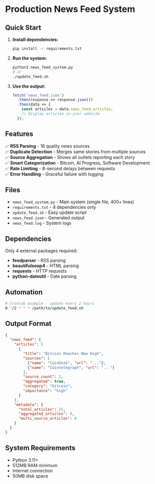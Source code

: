 # Production News Feed System

## Quick Start

1. **Install dependencies:**
   ```bash
   pip install -r requirements.txt
   ```

2. **Run the system:**
   ```bash
   python3 news_feed_system.py
   # or
   ./update_feed.sh
   ```

3. **Use the output:**
   ```javascript
   fetch('news_feed.json')
     .then(response => response.json())
     .then(data => {
       const articles = data.news_feed.articles;
       // Display articles in your website
     });
   ```

## Features

✅ **RSS Parsing** - 16 quality news sources  
✅ **Duplicate Detection** - Merges same stories from multiple sources  
✅ **Source Aggregation** - Shows all outlets reporting each story  
✅ **Smart Categorization** - Bitcoin, AI Progress, Software Development  
✅ **Rate Limiting** - 8-second delays between requests  
✅ **Error Handling** - Graceful failure with logging  

## Files

- `news_feed_system.py` - Main system (single file, 400+ lines)
- `requirements.txt` - 4 dependencies only
- `update_feed.sh` - Easy update script
- `news_feed.json` - Generated output
- `news_feed.log` - System logs

## Dependencies

Only 4 external packages required:
- **feedparser** - RSS parsing
- **beautifulsoup4** - HTML parsing  
- **requests** - HTTP requests
- **python-dateutil** - Date parsing

## Automation

```bash
# Crontab example - update every 2 hours
0 */2 * * * /path/to/update_feed.sh
```

## Output Format

```json
{
  "news_feed": {
    "articles": [
      {
        "title": "Bitcoin Reaches New High",
        "sources": [
          {"name": "CoinDesk", "url": "..."},
          {"name": "Cointelegraph", "url": "..."}
        ],
        "source_count": 2,
        "aggregated": true,
        "category": "bitcoin",
        "importance": "high"
      }
    ],
    "metadata": {
      "total_articles": 25,
      "aggregated_articles": 8,
      "multi_source_articles": 8
    }
  }
}
```

## System Requirements

- Python 3.11+
- 512MB RAM minimum
- Internet connection
- 50MB disk space

